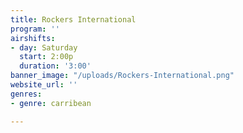 ```yaml
---
title: Rockers International
program: ''
airshifts:
- day: Saturday
  start: 2:00p
  duration: '3:00'
banner_image: "/uploads/Rockers-International.png"
website_url: ''
genres:
- genre: carribean

---
```

